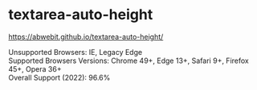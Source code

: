 # textarea-auto-height
https://abwebit.github.io/textarea-auto-height/

Unsupported Browsers: IE, Legacy Edge  
Supported Browsers Versions: Chrome 49+, Edge 13+, Safari 9+, Firefox 45+, Opera 36+  
Overall Support (2022): 96.6%
